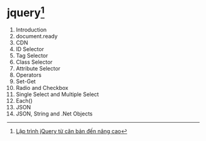 # jquery[^1]
1. Introduction
2. document.ready
3. CDN
4. ID Selector
5. Tag Selector
6. Class Selector
7. Attribute Selector
8. Operators
9. Set-Get
10. Radio and Checkbox
11. Single Select and Multiple Select
12. Each()
13. JSON
14. JSON, String and .Net Objects

[^1]: [Lập trình jQuery từ căn bản đến nâng cao](https://www.youtube.com/watch?v=AEMXXWrJmHU&list=PLRhlTlpDUWsyAGY7FDGSndEhOD3F2Ruhm&index=1)